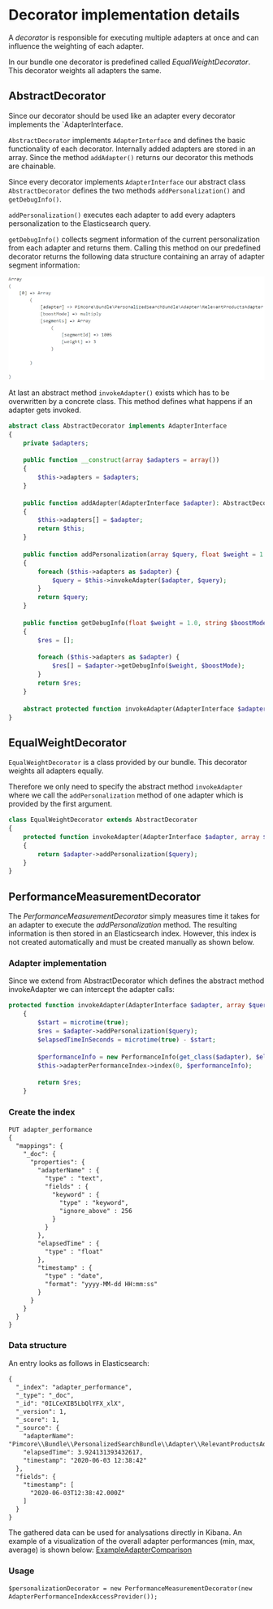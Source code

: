 # Decorator implementation details

A *decorator* is responsible for executing multiple adapters at once and can influence the weighting of each adapter.

In our bundle one decorator is predefined called *EqualWeightDecorator*. This decorator weights all adapters the same.

## AbstractDecorator
Since our decorator should be used like an adapter every decorator implements the `AdapterInterface. 

`AbstractDecorator` implements `AdapterInterface` and defines the basic functionality of each decorator. Internally added adapters are stored in an array. Since the method `addAdapter()` returns our decorator this methods are chainable.

Since every decorator implements `AdapterInterface` our abstract class `AbstractDecorator` defines the two methods `addPersonalization()` and `getDebugInfo()`.

`addPersonalization()` executes each adapter to add every adapters personalization to the Elasticsearch query.

`getDebugInfo()` collects segment information of the current personalization from each adapter and returns them.
Calling this method on our predefined decorator returns the following data structure containing an array of adapter segment information:

![Data structure returned from a decorator](./img/debug_info_example_decorator.png)

At last an abstract method `invokeAdapter()` exists which has to be overwritten by a concrete class. This method defines what happens if an adapter gets invoked.

```php
abstract class AbstractDecorator implements AdapterInterface
{
    private $adapters;

    public function __construct(array $adapters = array())
    {
        $this->adapters = $adapters;
    }

    public function addAdapter(AdapterInterface $adapter): AbstractDecorator
    {
        $this->adapters[] = $adapter;
        return $this;
    }

    public function addPersonalization(array $query, float $weight = 1.0, string $boostMode = "multiply"): array
    {
        foreach ($this->adapters as $adapter) {
            $query = $this->invokeAdapter($adapter, $query);
        }
        return $query;
    }

    public function getDebugInfo(float $weight = 1.0, string $boostMode = "multiply"): array
    {
        $res = [];

        foreach ($this->adapters as $adapter) {
            $res[] = $adapter->getDebugInfo($weight, $boostMode);
        }
        return $res;
    }

    abstract protected function invokeAdapter(AdapterInterface $adapter, array $query): array;
}
```

## EqualWeightDecorator
`EqualWeightDecorator` is a class provided by our bundle. This decorator weights all adapters equally.

Therefore we only need to specify the abstract method `invokeAdapter` where we call the `addPersonalization` method of one adapter which is provided by the first argument.

```php
class EqualWeightDecorator extends AbstractDecorator
{
    protected function invokeAdapter(AdapterInterface $adapter, array $query): array
    {
        return $adapter->addPersonalization($query);
    }
}
```

## PerformanceMeasurementDecorator
The *PerformanceMeasurementDecorator* simply measures time it takes for an adapter to execute the *addPersonalization* method. The resulting information is then stored in an Elasticsearch index. However, this index is not created automatically and must be created manually as shown below.

### Adapter implementation
Since we extend from AbstractDecorator which defines the abstract method invokeAdapter we can intercept the adapter calls:
```php
protected function invokeAdapter(AdapterInterface $adapter, array $query): array
    {
        $start = microtime(true);
        $res = $adapter->addPersonalization($query);
        $elapsedTimeInSeconds = microtime(true) - $start;

        $performanceInfo = new PerformanceInfo(get_class($adapter), $elapsedTimeInSeconds * 1000);
        $this->adapterPerformanceIndex->index(0, $performanceInfo);

        return $res;
    }
```

### Create the index
```
PUT adapter_performance 
{
  "mappings": {
    "_doc": {
      "properties": {
        "adapterName" : {
          "type" : "text",
          "fields" : {
            "keyword" : {
              "type" : "keyword",
              "ignore_above" : 256
            }
          }
        },
        "elapsedTime" : {
          "type" : "float"
        },
        "timestamp" : {
          "type" : "date",
          "format": "yyyy-MM-dd HH:mm:ss"
        }
      }
    }
  }
}
```

### Data structure
An entry looks as follows in Elasticsearch:
```
{
  "_index": "adapter_performance",
  "_type": "_doc",
  "_id": "0ILCeXIB5LbQlYFX_xlX",
  "_version": 1,
  "_score": 1,
  "_source": {
    "adapterName": "Pimcore\\Bundle\\PersonalizedSearchBundle\\Adapter\\RelevantProductsAdapter",
    "elapsedTime": 3.924131393432617,
    "timestamp": "2020-06-03 12:38:42"
  },
  "fields": {
    "timestamp": [
      "2020-06-03T12:38:42.000Z"
    ]
  }
}
```

The gathered data can be used for analysations directly in Kibana. An example of a visualization of the overall adapter performances (min, max, average) is shown below:
[ExampleAdapterComparison](./img/example_adapter_comparison.png)

### Usage
```
$personalizationDecorator = new PerformanceMeasurementDecorator(new AdapterPerformanceIndexAccessProvider());
```
